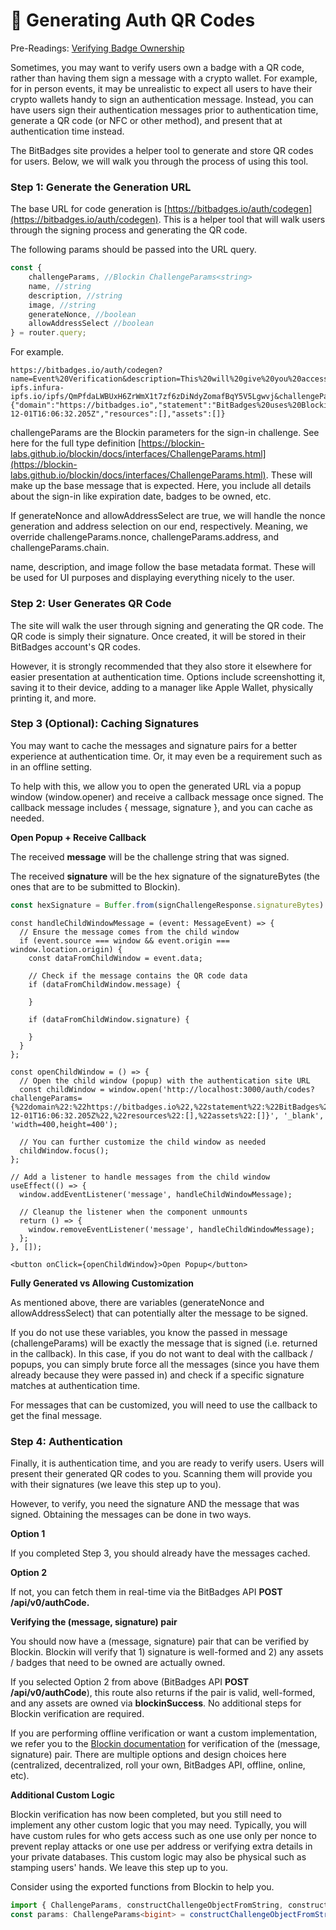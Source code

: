 # 🎫 Generating Auth QR Codes

Pre-Readings: [Verifying Badge Ownership](verifying-badge-ownership.md)



Sometimes, you may want to verify users own a badge with a QR code, rather than having them sign a message with a crypto wallet. For example, for in person events, it may be unrealistic to expect all users to have their crypto wallets handy to sign an authentication message. Instead, you can have users sign their authentication messages prior to authentication time, generate a QR code (or NFC or other method), and present that at authentication time instead.

The BitBadges site provides a helper tool to generate and store QR codes for users. Below, we will walk you through the process of using this tool.

### **Step 1:** Generate the Generation URL

The base URL for code generation is [https://bitbadges.io/auth/codegen](https://bitbadges.io/auth/codegen). This is a helper tool that will walk users through the signing process and generating the QR code.&#x20;

The following params should be passed into the URL query.

```typescript
const {
    challengeParams, //Blockin ChallengeParams<string>
    name, //string
    description, //string
    image, //string 
    generateNonce, //boolean
    allowAddressSelect //boolean
} = router.query;
```

For example.&#x20;

```
https://bitbadges.io/auth/codegen?name=Event%20Verification&description=This%20will%20give%20you%20access%20to%20the%20requested%20event.&image=https://bitbadges-ipfs.infura-ipfs.io/ipfs/QmPfdaLWBUxH6ZrWmX1t7zf6zDiNdyZomafBqY5V5Lgwvj&challengeParams={"domain":"https://bitbadges.io","statement":"BitBadges%20uses%20Blockin%20to%20authenticate%20users.%20By%20signing%20in,%20you%20agree%20to%20our%20privacy%20policy%20and%20terms%20of%20service.","address":"0x0f741F4E00453c403151b5e7ca379B4Dc981D685","uri":"https://bitbadges.io","nonce":"9YClKQzMLtsXD52eT","expirationDate":"2023-12-01T16:06:32.205Z","resources":[],"assets":[]}
```

challengeParams are the Blockin parameters for the sign-in challenge. See here for the full type definition [https://blockin-labs.github.io/blockin/docs/interfaces/ChallengeParams.html](https://blockin-labs.github.io/blockin/docs/interfaces/ChallengeParams.html). These will make up the base message that is expected. Here, you include all details about the sign-in like expiration date, badges to be owned, etc.

If generateNonce and allowAddressSelect are true, we will handle the nonce generation and address selection on our end, respectively. Meaning, we override challengeParams.nonce, challengeParams.address, and challengeParams.chain.&#x20;

name, description, and image follow the base metadata format. These will be used for UI purposes and displaying everything nicely to the user.

### Step 2: User Generates QR Code

The site will walk the user through signing and generating the QR code. The QR code is simply their signature. Once created, it will be stored in their BitBadges account's QR codes.

However, it is strongly recommended that they also store it elsewhere for easier presentation at authentication time. Options include screenshotting it, saving it to their device, adding to a manager like Apple Wallet, physically printing it, and more.

### Step 3 (Optional): Caching Signatures

You may want to cache the messages and signature pairs for a better experience at authentication time. Or, it may even be a requirement such as in an offline setting.&#x20;

To help with this, we allow you to open the generated URL via a popup window (window.opener) and receive a callback message once signed. The callback message includes { message, signature }, and you can cache as needed.

**Open Popup + Receive Callback**

The received **message** will be the challenge string that was signed.

The received **signature** will be the hex signature of the signatureBytes (the ones that are to be submitted to Blockin).

```typescript
const hexSignature = Buffer.from(signChallengeResponse.signatureBytes).toString('hex');
```

```tsx
const handleChildWindowMessage = (event: MessageEvent) => {
  // Ensure the message comes from the child window
  if (event.source === window && event.origin === window.location.origin) {
    const dataFromChildWindow = event.data;

    // Check if the message contains the QR code data
    if (dataFromChildWindow.message) {

    }
    
    if (dataFromChildWindow.signature) {
      
    }
  }
};
 
const openChildWindow = () => {
  // Open the child window (popup) with the authentication site URL
  const childWindow = window.open('http://localhost:3000/auth/codes?challengeParams={%22domain%22:%22https://bitbadges.io%22,%22statement%22:%22BitBadges%20uses%20Blockin%20to%20authenticate%20users.%20By%20signing%20in,%20you%20agree%20to%20our%20privacy%20policy%20and%20terms%20of%20service.%22,%22address%22:%220x0f741F4E00453c403151b5e7ca379B4Dc981D685%22,%22uri%22:%22https://bitbadges.io%22,%22nonce%22:%229YClKQzMLtsXD52eT%22,%22expirationDate%22:%222023-12-01T16:06:32.205Z%22,%22resources%22:[],%22assets%22:[]}', '_blank', 'width=400,height=400');

  // You can further customize the child window as needed
  childWindow.focus();
};

// Add a listener to handle messages from the child window
useEffect(() => {
  window.addEventListener('message', handleChildWindowMessage);

  // Cleanup the listener when the component unmounts
  return () => {
    window.removeEventListener('message', handleChildWindowMessage);
  };
}, []);
```

```tsx
<button onClick={openChildWindow}>Open Popup</button>
```

**Fully Generated vs Allowing Customization**

As mentioned above, there are variables (generateNonce and allowAddressSelect) that can potentially alter the message to be signed.&#x20;

If you do not use these variables, you know the passed in message (challengeParams) will be exactly the message that is signed (i.e. returned in the callback). In this case, if you do not want to deal with the callback / popups, you can simply brute force all the messages (since you have them already because they were passed in) and check if a specific signature matches at authentication time.&#x20;

For messages that can be customized, you will need to use the callback to get the final message.

### Step 4: Authentication

Finally, it is authentication time, and you are ready to verify users. Users will present their generated QR codes to you. Scanning them will provide you with their signatures (we leave this step up to you).&#x20;

However, to verify, you need the signature AND the message that was signed. Obtaining the messages can be done in two ways.

**Option 1**

If you completed Step 3, you should already have the messages cached.

**Option 2**

If not, you can fetch them in real-time via the BitBadges API **POST /api/v0/authCode.**

**Verifying the (message, signature) pair**

You should now have a (message, signature) pair that can be verified by Blockin. Blockin will verify that 1) signature is well-formed and 2) any assets / badges that need to be owned are actually owned.&#x20;

If you selected Option 2 from above (BitBadges API **POST /api/v0/authCode**), this route also returns if the pair is valid, well-formed, and any assets are owned via **blockinSuccess**. No additional steps for Blockin verification are required.

If you are performing offline verification or want a custom implementation, we refer you to the [Blockin documentation](http://127.0.0.1:5000/o/7VSYQvtb1QtdWFsEGoUn/s/AwjdYgEsUkK9cCca5DiU/) for verification of the (message, signature) pair. There are multiple options and design choices here (centralized, decentralized, roll your own, BitBadges API, offline, online, etc).&#x20;

**Additional Custom Logic**

Blockin verification has now been completed, but you still need to implement any other custom logic that you may need. Typically, you will have custom rules for who gets access such as one use only per nonce to prevent replay attacks or one use per address or verifying extra details in your private databases. This custom logic may also be physical such as stamping users' hands. We leave this step up to you.

Consider using the exported functions from Blockin to help you.

```typescript
import { ChallengeParams, constructChallengeObjectFromString, constructChallengeStringFromChallengeObject } from 'blockin';
const params: ChallengeParams<bigint> = constructChallengeObjectFromString(message, BigIntify);
```

